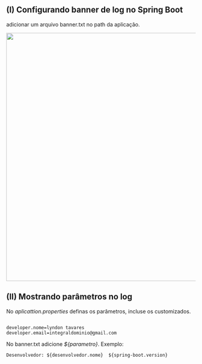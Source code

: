 ## (I) Configurando banner de log no Spring Boot

adicionar um arquivo banner.txt no path da aplicação.

<p align="center">
<img src="https://github.com/lyndontavares/spring-angularjs-datapar/blob/master/app-MasterChico/MasterChicoSB6/src/main/resources/static/image/banner.png" width="660">
</p>

## (II) Mostrando parâmetros no log

No *aplicattion.properties* definas os parâmetros, incluse os customizados.

```

developer.nome=lyndon tavares
developer.email=integraldominio@gmail.com

```

No banner.txt adicione *${parametro}*. Exemplo: 

```
Desenvolvedor: ${desenvolvedor.nome}  ${spring-boot.version}

```


